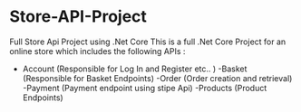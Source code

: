 # Store-API-Project
Full Store Api Project using .Net Core 
This is a full .Net Core Project for an online store which includes the following APIs : 
- Account (Responsible for Log In and Register  etc.. )
-Basket (Responsible for Basket Endpoints)
-Order (Order creation and retrieval)
-Payment (Payment endpoint using stipe Api)
-Products (Product Endpoints)

